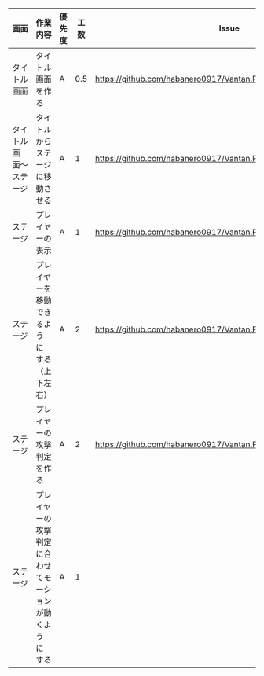 画面 | 作業内容 | 優先度 | 工数 | Issue
  --- | --- | --- | --- | ---
  タイトル画面 | タイトル画面を作る　| A | 0.5 | https://github.com/habanero0917/Vantan.PH14.01.UnityGame/issues/3 |
  タイトル画面〜ステージ | タイトルからステージに移動させる | A | 1 | https://github.com/habanero0917/Vantan.PH14.01.UnityGame/issues/4 |
  ステージ | プレイヤーの表示 | A | 1 | https://github.com/habanero0917/Vantan.PH14.01.UnityGame/issues/5 |
  ステージ | プレイヤーを移動できるようにする（上下左右） | A | 2 | https://github.com/habanero0917/Vantan.PH14.01.UnityGame/issues/6 |
  ステージ | プレイヤーの攻撃判定を作る | A | 2| https://github.com/habanero0917/Vantan.PH14.01.UnityGame/issues/7 |
  ステージ | プレイヤーの攻撃判定に合わせてモーションが動くようにする | A | 1 | 
